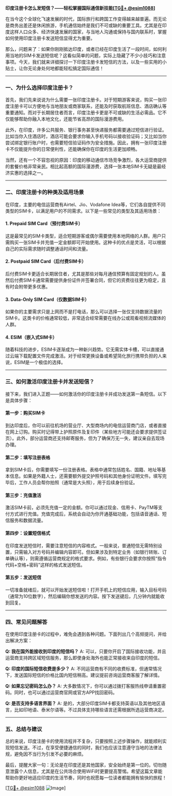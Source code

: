 **印度注册卡怎么发短信？——轻松掌握国际通信新技能[[TG💪+ @esim1088](https://t.me/s/esim1088)]**

在当今这个全球化飞速发展的时代，国际旅行和跨国工作变得越来越普遍。而无论是商务出差还是休闲旅游，手机通信始终是我们不可或缺的重要工具。尤其是在印度这样人口众多、经济快速发展的国家，与当地人沟通或保持与国内联系时，掌握如何使用印度注册卡发送短信显得尤为重要。

那么，问题来了：如果你刚刚抵达印度，或者已经在印度生活了一段时间，如何利用当地的SIM卡发送短信呢？这看似简单的问题，实际上隐藏了不少小技巧和注意事项。今天，我们就来详细探讨一下印度注册卡发短信的方法，以及一些实用的小贴士，让你无论身处何地都能轻松搞定国际通信！

---

### **一、为什么选择印度注册卡？**

首先，我们先来说说为什么需要一张印度注册卡。对于短期游客来说，购买一张印度注册卡可以方便地与当地朋友或商家联系，还能及时获取航班信息、酒店确认等重要通知。而对于长期居住者而言，印度注册卡更是不可或缺的生活必需品。它不仅能够帮助你融入本地文化，还能节省高昂的国际漫游费用。

此外，在印度，许多公共服务、银行事务甚至快递服务都需要通过短信进行验证。比如当你入住酒店时，酒店可能会要求你输入手机号码以接收验证码；又比如当你尝试绑定银行账户时，也需要短信验证码作为安全措施。因此，拥有一张印度注册卡不仅能提升你的日常便利性，还能确保你在印度的生活更加顺畅。

当然，还有一个不容忽视的原因：印度的移动通信市场竞争激烈，各大运营商提供的套餐价格非常亲民。相比起高额的国际漫游费，选择一张本地SIM卡无疑是最经济实惠的选择之一。

---

### **二、印度注册卡的种类及适用场景**

在印度，主要的电信运营商有Airtel、Jio、Vodafone Idea等，它们各自提供不同类型的SIM卡，以满足用户的不同需求。以下是一些常见的类型及其适用场景：

#### **1. Prepaid SIM Card（预付费SIM卡）**
这是最常见的SIM卡类型，适合短期游客或偶尔需要使用本地网络的人群。用户只需购买一张SIM卡并充值一定金额即可开始使用。这种卡的优点是灵活，可以根据自己的实际需求随时调整通话时间和流量。

#### **2. Postpaid SIM Card（后付费SIM卡）**
后付费SIM卡更适合长期居住者，尤其是那些对每月通信预算有固定规划的人。虽然后付费SIM卡通常需要提供身份证件并签署合同，但它的资费往往更为稳定，且有时会附带更多优惠。

#### **3. Data-Only SIM Card（仅数据SIM卡）**
如果你的主要需求只是上网而不是打电话，那么可以选择一张仅支持数据流量的SIM卡。这类卡的价格通常较低，非常适合经常需要在线办公或观看视频流媒体的人群。

#### **4. ESIM（嵌入式SIM卡）**
随着科技的进步，ESIM卡逐渐成为一种新兴趋势。它无需实体卡槽，可以直接通过云端下载配置文件完成激活。对于经常更换设备或希望简化旅行携带负担的人来说，ESIM是一个极佳的选择。

---

### **三、如何激活印度注册卡并发送短信？**

接下来，我们进入正题——如何激活你的印度注册卡并成功发送第一条短信。以下是具体步骤：

#### **第一步：购买SIM卡**
到达印度后，你可以前往机场的营业厅、大型商场内的电信运营商门店，或者直接在网上订购。购买时记得带上护照原件及复印件（某些地方可能还会要求提供签证页）。此外，部分运营商还支持邮寄服务，但为了确保万无一失，建议亲自去现场办理。

#### **第二步：填写注册表格**
拿到SIM卡后，你需要填写一份注册表格。表格中通常包括姓名、国籍、地址等基本信息。如果是外籍人士，还需要额外提交护照号码和其他身份证明文件。填写完毕后，工作人员会帮你拍照（通常是大头照），用于后续身份验证。

#### **第三步：充值激活**
激活SIM卡前，必须先充值一定的金额。你可以通过现金、信用卡、PayTM等支付方式进行充值。充值完成后，系统会自动为你开通基础功能，包括语音通话、短信服务和数据流量。

#### **第四步：设置短信格式**
在印度发送短信时，需要注意短信的内容格式。一般来说，普通短信无需特别设置，只需输入对方号码并编辑内容即可。但如果涉及到特定业务（如银行转账、订单确认等），则需遵循运营商规定的格式要求。例如，有些银行会要求你按照“指令代码+空格+密码”这样的格式发送短信。

#### **第五步：发送短信**
一切准备就绪后，就可以开始发送短信啦！打开手机上的短信应用，输入目标号码（通常为10位数字），然后编辑你想发送的内容。按下发送键后，几分钟内就能收到回复。

---

### **四、常见问题解答**

在使用印度注册卡的过程中，难免会遇到各种问题。下面列出几个高频提问，并给出解决方案：

**Q: 我在国外能接收到印度的短信吗？**
A: 可以，只要你开启了国际接收功能，并且运营商支持跨区域短信服务，那么即使身处海外也能正常接收来自印度的短信。

**Q: 印度的国际短信收费是多少？**
A: 不同运营商有不同的收费标准，但通常情况下，发送国际短信的价格比国内短信稍高。建议提前咨询运营商客服了解详情。

**Q: 如果忘记密码怎么办？**
A: 大多数情况下，你可以通过拨打客服热线申请重置密码。同时，也可以通过运营商官网或官方APP找回密码。

**Q: 是否支持多语言界面？**
A: 是的，大部分印度SIM卡都支持英语以及其他地区语言，比如印地语、泰米尔语等。不过具体支持哪些语言还需根据所选运营商决定。

---

### **五、总结与建议**

总的来说，印度注册卡的使用流程并不复杂，只要按照上述步骤操作，就能顺利实现短信发送。不过，在享受便捷通信的同时，我们也应该注意遵守当地的法律法规，避免因不当行为引发不必要的麻烦。

最后，提醒大家一句：无论是在印度还是其他国家，安全始终是第一位的。切勿随意泄露个人信息，尤其是在公共场合使用WiFi时更要提高警惕。希望这篇文章能帮助你更好地适应印度的生活节奏，同时也祝愿每一位读者都能拥有愉快的旅程！

[[TG💪+ @esim1088](https://t.me/s/esim1088) ![Image](https://i.postimg.cc/4NQfJmqS/Snipaste-2025-05-13-00-14-12.png)]
